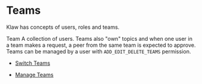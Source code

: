 # Teams

Klaw has concepts of users, roles and teams.


Team A collection of users. Teams also \"own\" topics and when one user
in a team makes a request, a peer from the same team is expected to
approve. Teams can be managed by a user with `ADD_EDIT_DELETE_TEAMS`
permission.

- [Switch Teams](switch-teams)

- [Manage Teams](manage-teams)
